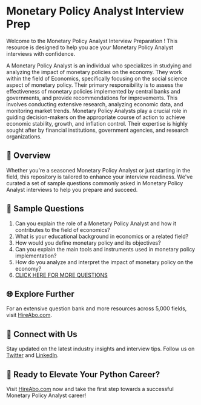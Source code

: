 # Monetary Policy Analyst Interview Prep

Welcome to the Monetary Policy Analyst Interview Preparation ! This resource is designed to help you ace your Monetary Policy Analyst interviews with confidence.

A Monetary Policy Analyst is an individual who specializes in studying and analyzing the impact of monetary policies on the economy. They work within the field of Economics, specifically focusing on the social science aspect of monetary policy. Their primary responsibility is to assess the effectiveness of monetary policies implemented by central banks and governments, and provide recommendations for improvements. This involves conducting extensive research, analyzing economic data, and monitoring market trends. Monetary Policy Analysts play a crucial role in guiding decision-makers on the appropriate course of action to achieve economic stability, growth, and inflation control. Their expertise is highly sought after by financial institutions, government agencies, and research organizations.

## 🚀 Overview

Whether you're a seasoned Monetary Policy Analyst or just starting in the field, this repository is tailored to enhance your interview readiness. We've curated a set of sample questions commonly asked in Monetary Policy Analyst interviews to help you prepare and succeed.

## 📝 Sample Questions

1. Can you explain the role of a Monetary Policy Analyst and how it contributes to the field of economics?
2. What is your educational background in economics or a related field?
3. How would you define monetary policy and its objectives?
4. Can you explain the main tools and instruments used in monetary policy implementation?
5. How do you analyze and interpret the impact of monetary policy on the economy?
6. [CLICK HERE FOR MORE QUESTIONS](https://hireabo.com/job/7_4_42/Monetary%20Policy%20Analyst)

## 🌐 Explore Further

For an extensive question bank and more resources across 5,000 fields, visit [HireAbo.com](https://www.hireabo.com).

## 📱 Connect with Us

Stay updated on the latest industry insights and interview tips. Follow us on [Twitter](https://twitter.com/hireabo) and [LinkedIn](https://www.linkedin.com/in/hire-abo-3609972a8/).

## 🚀 Ready to Elevate Your Python Career?

Visit [HireAbo.com](https://www.hireabo.com) now and take the first step towards a successful Monetary Policy Analyst career!